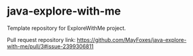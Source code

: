 # java-explore-with-me
Template repository for ExploreWithMe project.


Pull request repository link: https://github.com/MayFoxes/java-explore-with-me/pull/3#issue-2399306811